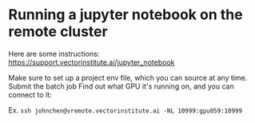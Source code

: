 # Running a jupyter notebook on the remote cluster

Here are some instructions: https://support.vectorinstitute.ai/jupyter_notebook 

Make sure to set up a project env file, which you can source at any time.
Submit the batch job
Find out what GPU it's running on, and you can connect to it:

Ex. `ssh johnchen@vremote.vectorinstitute.ai -NL 10999:gpu059:10999`
